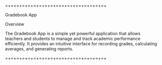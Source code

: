 =+=+=+=+=+=+=+=+=+=+=+=+=+=+=+=+=+=+

Gradebook App

Overview

The Gradebook App is a simple yet powerful application that allows teachers and students to manage and track academic performance efficiently. It provides an intuitive interface for recording grades, calculating averages, and generating reports.


=+=+=+=+=+=+=+=+=+=+=+=+=+=+=+=+=+=+
